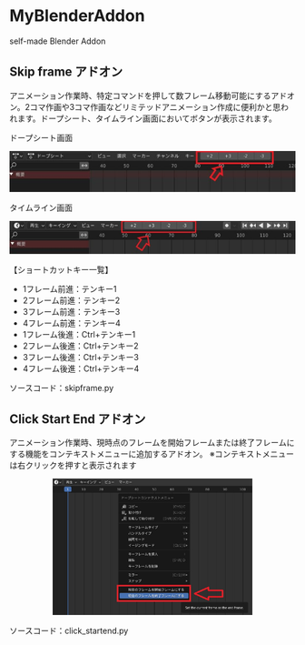 # MyBlenderAddon
self-made Blender Addon


## Skip frame アドオン
アニメーション作業時、特定コマンドを押して数フレーム移動可能にするアドオン。2コマ作画や3コマ作画などリミテッドアニメーション作成に便利かと思われます。ドープシート、タイムライン画面においてボタンが表示されます。

ドープシート画面

<img src="./assets/skip_dopesheet.jpg" alt="アドオン適用時のドープシート画面">

タイムライン画面

<img src="./assets/skip_timeline.jpg" alt="アドオン適用時のタイムライン画面">

【ショートカットキー一覧】
- 1フレーム前進：テンキー1
- 2フレーム前進：テンキー2
- 3フレーム前進：テンキー3
- 4フレーム前進：テンキー4
- 1フレーム後進：Ctrl+テンキー1
- 2フレーム後進：Ctrl+テンキー2
- 3フレーム後進：Ctrl+テンキー3
- 4フレーム後進：Ctrl+テンキー4

ソースコード：skipframe.py

## Click Start End アドオン
アニメーション作業時、現時点のフレームを開始フレームまたは終了フレームにする機能をコンテキストメニューに追加するアドオン。
※コンテキストメニューは右クリックを押すと表示されます

<div align="center">
    <img src="./assets/set_startend.jpg" width="70%"　alt="アドオン適用時のコンテキストメニュー内">
</div>


ソースコード：click_startend.py